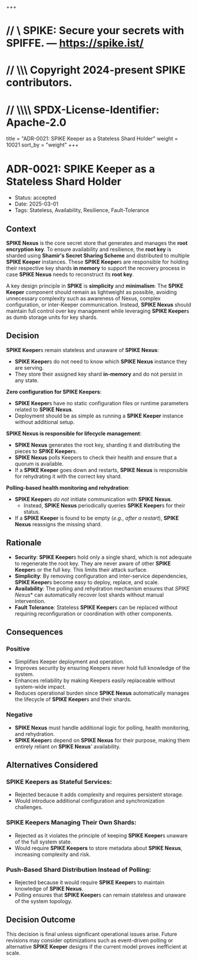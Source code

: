 +++
# //    \\ SPIKE: Secure your secrets with SPIFFE. — https://spike.ist/
# //  \\\\\ Copyright 2024-present SPIKE contributors.
# // \\\\\\\ SPDX-License-Identifier: Apache-2.0

title = "ADR-0021: SPIKE Keeper as a Stateless Shard Holder"
weight = 10021
sort_by = "weight"
+++

# ADR-0021: SPIKE Keeper as a Stateless Shard Holder

- Status: accepted
- Date: 2025-03-01
- Tags: Stateless, Availability, Resilience, Fault-Tolerance

## Context

**SPIKE Nexus** is the core secret store that generates and manages the 
**root encryption key**. To ensure availability and resilience, the **root key** 
is sharded using **Shamir's Secret Sharing Scheme** and distributed to multiple 
**SPIKE Keeper** instances. These **SPIKE Keeper**s are responsible for holding 
their respective key shards **in memory** to support the recovery process in 
case **SPIKE Nexus** needs to reconstruct its **root key**.

A key design principle in **SPIKE** is **simplicity** and **minimalism**:
The **SPIKE Keeper** component should remain as lightweight as possible, 
avoiding unnecessary complexity such as awareness of Nexus, complex 
configuration, or inter-Keeper communication. Instead, **SPIKE Nexus** should 
maintain full control over key management while leveraging **SPIKE Keeper**s 
as dumb storage units for key shards.

## Decision

**SPIKE Keeper**s remain stateless and unaware of **SPIKE Nexus**:

* **SPIKE Keeper**s do not need to know which **SPIKE Nexus** instance they are 
  serving.
* They store their assigned key shard **in-memory** and do not persist in any 
  state.

**Zero configuration for SPIKE Keepers**:

* **SPIKE Keeper**s have no static configuration files or runtime parameters 
  related to **SPIKE Nexus**.
* Deployment should be as simple as running a **SPIKE Keeper** instance without 
  additional setup.

**SPIKE Nexus is responsible for lifecycle management**:

* **SPIKE Nexus** generates the root key, sharding it and distributing the 
  pieces to **SPIKE Keeper**s.
* **SPIKE Nexus** polls Keepers to check their health and ensure that a quorum 
  is available.
* If a **SPIKE Keeper** goes down and restarts, **SPIKE Nexus** is responsible 
  for rehydrating it with the correct key shard.

**Polling-based health monitoring and rehydration**:

* **SPIKE Keeper**s *do not* initiate communication with **SPIKE Nexus**.
  * Instead, **SPIKE Nexus** periodically queries **SPIKE Keeper**s for their 
    status.
* If a **SPIKE Keeper** is found to be empty (*e.g., after a restart*), 
  **SPIKE Nexus** reassigns the missing shard.

## Rationale

* **Security**: **SPIKE Keeper**s hold only a single shard, which is not 
  adequate to regenerate the root key. They are never aware of other 
  **SPIKE Keeper**s or the full key. This limits their attack surface.
* **Simplicity**: By removing configuration and inter-service dependencies, 
  **SPIKE Keeper**s become easy to deploy, replace, and scale.
* **Availability**: The polling and rehydration mechanism ensures that 
  *SPIKE Nexus** can automatically recover lost shards without manual
  intervention.
* **Fault Tolerance**: Stateless **SPIKE Keeper**s can be replaced without 
  requiring reconfiguration or coordination with other components.

## Consequences

### Positive

* Simplifies Keeper deployment and operation.
* Improves security by ensuring Keepers never hold full knowledge of the system.
* Enhances reliability by making Keepers easily replaceable without system-wide 
  impact.
* Reduces operational burden since **SPIKE Nexus** automatically manages the 
  lifecycle of **SPIKE Keeper**s and their shards.

### Negative

* **SPIKE Nexus** must handle additional logic for polling, health monitoring, 
  and rehydration.
* **SPIKE Keeper**s depend on **SPIKE Nexus** for their purpose, making them 
  entirely reliant on **SPIKE Nexus**' availability.

## Alternatives Considered

### SPIKE Keepers as Stateful Services:

* Rejected because it adds complexity and requires persistent storage.
* Would introduce additional configuration and synchronization challenges.

### SPIKE Keepers Managing Their Own Shards:

* Rejected as it violates the principle of keeping **SPIKE Keeper**s unaware
  of the full system state.
* Would require **SPIKE Keepers** to store metadata about **SPIKE Nexus**, 
  increasing complexity and risk.

### Push-Based Shard Distribution Instead of Polling:

* Rejected because it would require **SPIKE Keeper**s to maintain knowledge of 
  **SPIKE Nexus**.
* Polling ensures that **SPIKE Keeper**s can remain stateless and unaware of 
  the system topology.

## Decision Outcome

This decision is final unless significant operational issues arise. Future 
revisions may consider optimizations such as event-driven polling or alternative 
**SPIKE Keeper** designs if the current model proves inefficient at scale.


